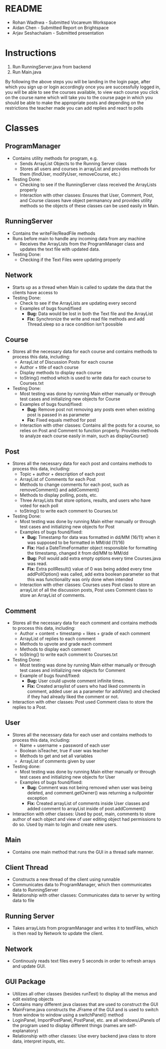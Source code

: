 # README
- Rohan Wadhwa - Submitted Vocareum Workspace
- Aidan Chen - Submitted Report on Brightspace
- Arjav Seshachalam - Submitted presentation

# Instructions
1. Run RunningServer.java from backend
2. Run Main.java 

By following the above steps you will be landing in the login page, after which you sign up or login accordingly
once you are successfully logged in, you will be able to see the courses available, to view each course
you click on the course name which will take you to the course page in which you should be able to make the appropriate
posts and depending on the restrictions the teacher made you can add replies and react to polls


# Classes 
##


## ProgramManager
- Contains utility methods for program, e.g.
    - Sends ArrayList Objects to the Running Server class
    - Stores all users and courses in arrayList and provides methods for them (findUser, modifyUser, removeCourse, etc.)
- Testing Done:
    - Checking to see if the RunningServer class received the ArrayLists properly
    - Interaction with other classes: Ensures that User, Comment, Post, and Course classes have object permanancy and provides utility methods so the objects of these classes can be used easily in Main.
## RunningServer
- Contains the writeFile/ReadFile methods 
- Runs before main to handle any incoming data from any machine
    - Receives the ArrayLists from the ProgramManager class and updates the text file with updated data.
- Testing Done:
    - Checking if the Text Files were updating properly
## Network
- Starts up as a thread when Main is called to update the data that the clients have access to
- Testing Done:
    - Check to see if the ArrayLists are updating every second
    - Examples of bugs found/fixed
       - **Bug:** Data would be lost in both the Text file and the ArrayList
       - **Fix:** Synchronize the write and read file methods and add Thread.sleep so a race condition isn't possible
## Course  
- Stores all the necessary data for each course and contains methods to process this data, including:
    - ArrayList of Discussion Posts for each course
    - Author + title of each course
    - Display methods to display each course
    - toString() method which is used to write data for each course to Courses.txt
- Testing Done:
    - Most testing was done by running Main either manually or through test cases and initializing new objects for Course
    - Examples of bugs found/fixed:
        - **Bug:** Remove post not removing any posts even when existing post is passed in as parameter
        - **Fix:** Fixed equals method for post
    - Interaction with other classes: Contains all the posts for a course, so relies on Post and Comment to function properly. Provides methods to analyze each course easily in main, such as displayCourse()

## Post  
- Stores all the necessary data for each post and contains methods to process this data, including: 
    - Topic + author + description of each post
    - ArrayList of Comments for each Post
    - Methods to change comments for each post, such as removeComment() and addComment()
    - Methods to display polling, posts, etc. 
    - Three ArrayLists that store options, results, and users who have voted for each poll
    - toString() to write each comment to Courses.txt
- Testing Done:
    - Most testing was done by running Main either manually or through test cases and initializing new objects for Post
    - Examples of bugs found/fixed:
        - **Bug:** Timestamp for data was formatted in dd/MM (16/11) when it was supposed to be formatted in MM/dd (11/16)
        - **Fix:** Had a DateTimeFormatter object responsible for formatting the timestamp, changed it from dd/MM to MM/dd
        - **Bug:** Poll would add extra empty options every time Courses.java was read.
        - **Fix:** Extra pollResult() value of 0 was being added every time addPollOption() was called, add extra boolean parameter so that this was functionality was only done when intended
    - Interaction with other classes: Courses uses Post class to store an arrayList of all the discussion posts, Post uses Comment class to store an ArrayList of comments.

## Comment  
- Stores all the necessary data for each comment and contains methods to process this data, including:
    - Author + content + timestamp + likes + grade of each comment
    - ArrayList of replies to each comment
    - Methods to upvote and grade each comment
    - Methods to display each comment
    - toString() to write each comment to Courses.txt
- Testing Done:
    - Most testing was done by running Main either manually or through test cases and initializing new objects for Comment
    - Example of bugs found/fixed:
        - **Bug:** User could upvote comment infinite times.
        - **Fix:** Created arraylist of users who had liked comments in comment, added user as a parameter for addVote() and checked if they had already liked the comment or not.
- Interaction with other classes: Post used Comment class to store the replies to a Post.

## User
- Stores all the necessary data for each user and contains methods to process this data, including:
    - Name + username + password of each user
    - Boolean isTeacher, true if user was teacher
    - Methods to get and set all variables
    - ArrayList of comments given by user
- Testing done:
    - Most testing was done by running Main either manually or through test cases and initializing new objects for User
    - Examples of bugs found/fixed:
        - **Bug:** Comment was not being removed when user was being deleted, and comment.getOwner() was returning a nullpointer exception
        - **Fix:** Created arrayList of comments inside User classes and added comment to arrayList inside of post.addComment()
- Interaction with other classes: Used by post, main, comments to store author of each object and view of user editing object had permissions to do so. Used by main to login and create new users.

## Main
- Contains one main method that runs the GUI in a thread safe manner.

## Client Thread
- Constructs a new thread of the client using runnable
- Communicates data to ProgramManager, which then communicates data to RunningServer
- Relationship with other classes: Communicates data to server by writing data to file

## Running Server
- Takes arrayLists from programManager and writes it to textFiles, which is then read by Network to update the client.

## Network
- Continously reads text files every 5 seconds in order to refresh arrays and update GUI.
## GUI Package
- Utilizes all other classes (besides runTest) to display all the menus and edit existing objects
- Contains many different java classes that are used to construct the GUI
- MainFrame.java constructs the JFrame of the GUI and is used to switch from window to window using a switchPanel() method
- LoginPanel, ImportPostPanel, PostPanel, etc. are all windows/JPanels of the program used to display different things (names are self-explanatory)
- Relationship with other classes: Use every backend java class to store data, interpret inputs, etc. 

